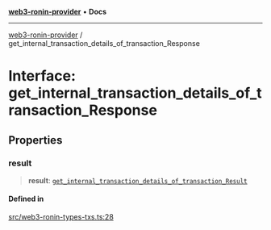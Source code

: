 [**web3-ronin-provider**](../README.md) • **Docs**

***

[web3-ronin-provider](../globals.md) / get\_internal\_transaction\_details\_of\_transaction\_Response

# Interface: get\_internal\_transaction\_details\_of\_transaction\_Response

## Properties

### result

> **result**: [`get_internal_transaction_details_of_transaction_Result`](get_internal_transaction_details_of_transaction_Result.md)

#### Defined in

[src/web3-ronin-types-txs.ts:28](https://github.com/chuacw/web3-ronin-provider/blob/8567186df7b9f3f4227fb3bd272cc98d63a4d447/src/web3-ronin-types-txs.ts#L28)
